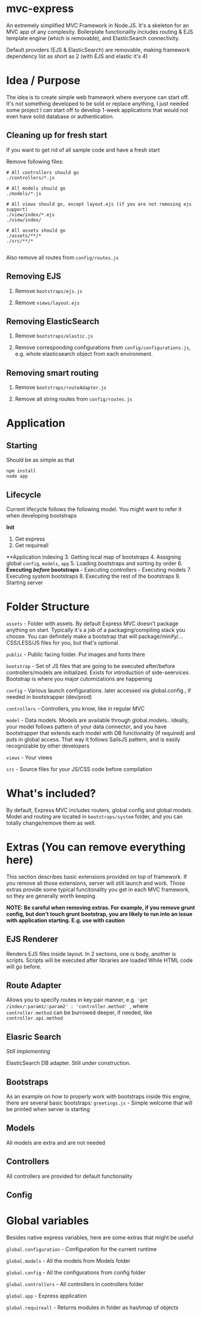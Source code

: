 # mvc-express
An extremely simplified MVC Framework in Node.JS. It's a skeleton for an MVC app of any complexity. Boilerplate functionality
includes routing & EJS template engine (which is removable), and ElasticSearch connectivity.

Default providers (EJS & ElasticSearch) are removable, making framework dependency list as short as 2 (with EJS and elastic it's 4)


# Idea / Purpose

The idea is to create simple web framework where everyone can start off. It's not something developed to be sold or replace
anything, I just needed some project I can start off to develop 1-week applications that would not even have solid database 
or authentication.

## Cleaning up for fresh start
If you want to get rid of all sample code and have a fresh start

Remove following files:
```
# All controllers should go
./controllers/*.js

# All models should go
./models/*.js

# All views should go, except layout.ejs (if you are not removing ejs support)
./view/index/*.ejs
./view/index/

# All assets should go
./assets/**/*
./src/**/*


```

Also remove all routes from `config/routes.js`

## Removing EJS

1. Remove `bootstraps/ejs.js`

2. Remove `views/layout.ejs`


## Removing ElasticSearch

1. Remove `bootstraps/elastic.js`

2. Remove corresponding configurations from `config/configurations.js`, e.g. whole elasticsearch object from each environment.

## Removing smart routing

1. Remove `bootstraps/routeAdapter.js`

2. Remove all string routes from `config/routes.js`

# Application

## Starting

Should be as simple as that

```
npm install
node app
```

## Lifecycle

Current lifecycle follows the following model. You might want to refer it when developing bootstraps

**Init**
1. Get express
2. Get requireall 

**Application indexing
3. Getting local map of bootstraps
4. Assigning global `config`, `models`, `app`
5. Loading bootstraps and sorting by order
6. **Executing *before* bootstraps**
    - Executing controllers
    - Executing models
7. Executing *system* bootstraps
8. Executing the rest of the bootstraps
9. Starting server



# Folder Structure

`assets` - Folder with assets. By default Express MVC doesn't package anything on start. Typically it's a job of a packaging/compiling
stack you choose. You can definitely make a bootstrap that will package/minify/... CSS/LESS/JS files for you, but that's optional.

`public` - Public facing folder. Put images and fonts there

`bootstrap` - Set of JS files that are going to be executed after/before controllers/models are initialized. Exists for introduction of side-seervices. Bootstrap is where you major cutomizations are happening

`config` - Various launch configurations. later accessed via global.config.<name>, if needed in bootstrapper (dev/prod)

`controllers` - Controllers, you know, like in regular MVC

`model` - Data models. Models are available through global.models.<name>. Ideally, your model follows pattern of your data connector, and you have bootstrapper that extends each model with DB functionality (if required) and puts in global access. That way it follows SailsJS pattern, and is easily recognizable by other developers

`views` - Your views

`src` - Source files for your JS/CSS code before compilation

# What's included?

By default, Express MVC includes routers, global config and global models. Model and routing are located in `bootstraps/system` folder,
and you can totally change/remove them as well.


# Extras (You can remove everything here)

This section describes basic extensions provided on top of framework. If you remove all those extensions, server will still launch and work.
Those extras provide some typical funcitonality you get in each MVC framework, so they are generally worth keeping.

**NOTE: Be careful when removing extras. For example, if you remove grunt config, but don't touch grunt bootstrap, you are likely
to run into an issue with application starting. E.g. use with caution**

## EJS Renderer
Renders EJS files inside layout. In 2 sections, one is body, another is scripts. Scripts will be executed after libraries are loaded
While HTML code will go before. 

## Route Adapter
Allows you to specify routes in key:pair manner, e.g. ` 'get /index/:param1/:param2' : 'controller.method'  `, where 
`controller.method` can be burrowed deeper, if needed, like `controller.api.method`

## Elasric Search
*Still Implementing*

ElasticSearch DB adapter. Still under construction.


## Bootstraps

As an example on how to properly work with bootstraps inside this engine, there are several basic bootstraps:
`greetings.js` - Simple welcome that will be printed when server is starting


## Models

All models are extra and are not needed

## Controllers

All controllers are provided for default functionality

## Config



# Global variables

Besides native express variables, here are some extras that might be useful

`global.configuration` - Configuration for the current runtime

`global.models` - All the models from Models folder

`global.config` - All the configurations from config folder

`global.controllers` - All controllers in controllers folder

`global.app` - Express application

`global.requireall` - Returns modules in folder as hashmap of objects